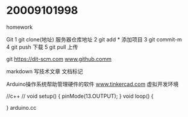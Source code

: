 # 20009101998

homework

Git
1 git clone(地址)   服务器仓库地址
2 git add *         添加项目
3 git commit-m     
4 git push          下载
5 git pull          上传

git https://dit-scm.com
www.github.comm


markdown 写技术文章 文档标记

Arduino操作系统帮助管理硬件的软件
www.tinkercad.com 虚拟开发环境

//c++
//
void setup()
{
pinMode(13.OUTPUT);
}
void loop()
{

}
arduino.cc
